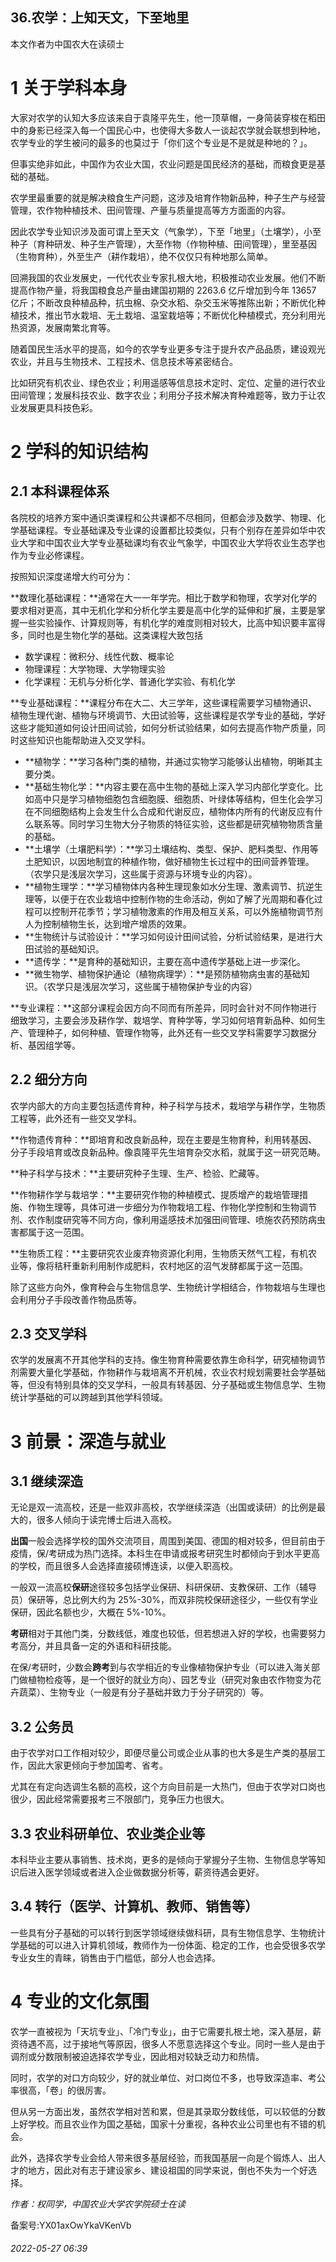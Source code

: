 ## 36.农学：上知天文，下至地里
本文作者为中国农大在读硕士


1 关于学科本身
========


大家对农学的认知大多应该来自于袁隆平先生，他一顶草帽，一身简装穿梭在稻田中的身影已经深入每一个国民心中，也使得大多数人一谈起农学就会联想到种地，农学专业的学生被问的最多的也莫过于「你们这个专业是不是就是种地的？」。


但事实绝非如此，中国作为农业大国，农业问题是国民经济的基础，而粮食更是基础的基础。


农学里最重要的就是解决粮食生产问题，这涉及培育作物新品种，种子生产与经营管理，农作物种植技术、田间管理、产量与质量提高等方方面面的内容。


因此农学专业知识涉及面可谓上至天文（气象学），下至「地里」（土壤学），小至种子（育种研发、种子生产管理），大至作物（作物种植、田间管理），里至基因（生物育种），外至生产（耕作栽培），绝不仅仅只有种地那么简单。


回溯我国的农业发展史，一代代农业专家扎根大地，积极推动农业发展。他们不断提高作物产量，将我国粮食总产量由建国初期的 2263.6 亿斤增加到今年 13657 亿斤；不断改良种植品种，抗虫棉、杂交水稻、杂交玉米等推陈出新；不断优化种植技术，推出节水栽培、无土栽培、温室栽培等；不断优化种植模式，充分利用光热资源，发展南繁北育等。


随着国民生活水平的提高，如今的农学专业更多专注于提升农产品品质，建设观光农业，并且与生物技术、工程技术、信息技术等紧密结合。


比如研究有机农业、绿色农业；利用遥感等信息技术定时、定位、定量的进行农业田间管理；发展科技农业、数字农业；利用分子技术解决育种难题等，致力于让农业发展更具科技色彩。


2 学科的知识结构
=========


2.1 本科课程体系
----------


各院校的培养方案中通识类课程和公共课都不尽相同，但都会涉及数学、物理、化学基础课程。专业基础课及专业课的设置都比较类似，只有个别存在差异如华中农业大学和中国农业大学专业基础课均有农业气象学，中国农业大学将农业生态学也作为专业必修课程。


按照知识深度递增大约可分为：


**数理化基础课程：**通常在大一一年学完。相比于数学和物理，农学对化学的要求相对更高，其中无机化学和分析化学主要是高中化学的延伸和扩展，主要是掌握一些实验操作、计算规则等，有机化学的难度则相对较大，比高中知识要丰富得多，同时也是生物化学的基础。这类课程大致包括


* 数学课程：微积分、线性代数、概率论
* 物理课程：大学物理、大学物理实验
* 化学课程：无机与分析化学、普通化学实验、有机化学

**专业基础课程：**课程分布在大二、大三学年，这些课程需要学习植物通识、植物生理代谢、植物与环境调节、大田试验等，这些课程是农学专业的基础，学好这些才能知道如何设计田间试验，如何分析试验结果，如何去提高作物产质量，同时这些知识也能帮助进入交叉学科。


* **植物学：**学习各种门类的植物，并通过实物学习能够认出植物，明晰其主要分类。
* **基础生物化学：**内容主要在高中生物的基础上深入学习内部化学变化。比如高中只是学习植物细胞包含细胞膜、细胞质、叶绿体等结构，但生化会学习在不同细胞结构上会发生什么合成和代谢反应，植物体内所有的代谢反应有什么联系等。同时学习生物大分子物质的特征实验，这些都是研究植物物质含量的基础。
* **土壤学（土壤肥料学）：**学习土壤结构、类型、保护、肥料类型、作用等土肥知识，以因地制宜的种植作物，做好植物生长过程中的田间营养管理。（农学只是浅层次学习，这些属于资源与环境专业的内容）。
* **植物生理学：**学习植物体内各种生理现象如水分生理、激素调节、抗逆生理等，以便于在农业栽培中控制作物的生命活动，例如了解了光周期和春化过程可以控制开花季节；学习植物激素的作用及相互关系，可以外施植物调节剂人为控制植物生长，达到增产增质的效果。
* **生物统计与试验设计：**学习如何设计田间试验，分析试验结果，是进行大田试验的基础知识。
* **遗传学：**是育种的基础知识，主要在高中遗传学基础上进一步深化。
* **微生物学、植物保护通论（植物病理学）：**是预防植物病虫害的基础知识。（农学只是浅层次学习，这些属于植物保护专业的内容）

**专业课程：**这部分课程会因方向不同而有所差异，同时会针对不同作物进行细致学习，主要会涉及耕作学、栽培学、育种学等，学习如何培育新品种、如何生产、管理种子，如何种植、管理作物等，此外还有一些交叉学科需要学习数据分析、基因组学等。


2.2 细分方向
--------


农学内部大的方向主要包括遗传育种，种子科学与技术，栽培学与耕作学，生物质工程等，此外还有一些交叉学科。


**作物遗传育种：**即培育和改良新品种，现在主要是生物育种，利用转基因、分子手段培育或改良新品种。像袁隆平先生培育杂交水稻，就属于这一研究范畴。


**种子科学与技术：**主要研究种子生理、生产、检验、贮藏等。


**作物耕作学与栽培学：**主要研究作物的种植模式、提质增产的栽培管理措施、作物生理等，具体可进一步细分为作物栽培工程、作物化学控制和生物调节剂、农作制度研究等不同方向，像利用遥感技术加强田间管理、喷施农药预防病虫害都属于这一范围。


**生物质工程：**主要研究农业废弃物资源化利用，生物质天然气工程，有机农业等，像将秸秆重新利用制作成肥料，农村地区的沼气发酵都属于这一范围。


除了这些方向外，像育种会与生物信息学、生物统计学相结合，作物栽培与生理也会利用分子手段改善作物品质等。


**2.3 交叉学科**
------------


农学的发展离不开其他学科的支持。像生物育种需要依靠生命科学，研究植物调节剂需要大量化学基础，作物耕作与栽培离不开机械，农业农村规划需要社会学基础等，但没有特别具体的交叉学科，一般具有转基因、分子基础或生物信息学、生物统计学基础的可以跨越到其他学科领域。


3 前景：深造与就业
==========


3.1 继续深造
--------


无论是双一流高校，还是一些双非高校，农学继续深造（出国或读研）的比例是最大的，很多人倾向于读完博士后进入高校。


**出国**一般会选择学校的国外交流项目，周围到美国、德国的相对较多，但目前由于疫情，保/考研成为热门选择。本科生在申请或报考研究生时都倾向于到水平更高的学校，而且很多人会选择直接硕博连读，以便入职高校。


一般双一流高校**保研**途径较多包括学业保研、科研保研、支教保研、工作（辅导员）保研等，总比例大约为 25%-30%，而双非院校保研途径少，一些仅有学业保研，因此名额也少，大概在 5%-10%。


**考研**相对于其他门类，分数线低，难度也较低，但若想进入好的学校，也需要努力考高分，并且具备一定的外语和科研技能。


在保/考研时，少数会**跨考**到与农学相近的专业像植物保护专业（可以进入海关部门做植物检疫等，是一个很好的就业方向）、园艺专业（研究对象由农作物变为花卉蔬菜）、生物专业（一般是有分子基础并致力于分子研究的）等。


3.2 公务员
-------


由于农学对口工作相对较少，即便尽量公司或企业从事的也大多是生产类的基层工作，因此大家更倾向于参加国考、省考。


尤其在有定向选调生名额的高校，这个方向目前是一大热门，但由于农学对口岗也很少，因此经常需要报考三不限部门，竞争压力也很大。


3.3 农业科研单位、农业类企业等
-----------------


本科毕业主要从事销售、技术岗，更多的是倾向于掌握分子生物、生物信息学等知识后进入医学领域或者进入企业做数据分析等，薪资待遇会更好。


3.4 转行（医学、计算机、教师、销售等）
---------------------


一些具有分子基础的可以转行到医学领域继续做科研，具有生物信息学、生物统计学基础的可以进入计算机领域，教师作为一份体面、稳定的工作，也会受很多农学专业女生的青睐，销售由于门槛低，部分人也会选择。


4 专业的文化氛围
=========


农学一直被视为「天坑专业」、「冷门专业」，由于它需要扎根土地，深入基层，薪资待遇不高，过于接地气等原因，很多人不愿意选择这个专业。同时一些人是由于调剂或分数限制被迫选择农学专业，因此相对较缺乏动力和热情。


同时，农学的对口方向较少，好的就业单位、对口岗位不多，也导致深造率、考公率很高，「卷」的很厉害。


但从另一方面出发，虽然农学相对苦和累，但是其录取分数线低，可以较低的分数上好学校。而且农业作为国之基础，国家十分重视，各种农业公司里也有不错的机会。


此外，选择农学专业会给人带来很多基层经验，而我国基层一向是个锻炼人、出人才的地方，因此对有志于建设家乡、建设祖国的同学来说，倒也不失为一个好选择。


*作者：权同学，中国农业大学农学院硕士在读*


备案号:YX01axOwYkaVKenVb


###### 2022-05-27 06:39
